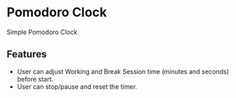# Pomodoro Clock

Simple Pomodoro Clock

## Features
 
 - User can adjust Working and Break Session time (minutes and seconds) before start.
 - User can stop/pause and reset the timer.
 

